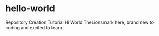 # hello-world
Repository Creation Tutorial
Hi World
TheLionsmark here, brand new to coding and excited to learn
